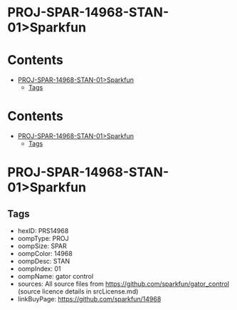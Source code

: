 
PROJ-SPAR-14968-STAN-01>Sparkfun
================================

Contents
========

* [PROJ-SPAR-14968-STAN-01>Sparkfun](#proj-spar-14968-stan-01sparkfun)
	* [Tags](#tags)

Contents
========

* [PROJ-SPAR-14968-STAN-01>Sparkfun](#proj-spar-14968-stan-01sparkfun)
	* [Tags](#tags)

# PROJ-SPAR-14968-STAN-01>Sparkfun

## Tags

- hexID: PRS14968
- oompType: PROJ
- oompSize: SPAR
- oompColor: 14968
- oompDesc: STAN
- oompIndex: 01
- oompName: gator control
- sources: All source files from https://github.com/sparkfun/gator_control (source licence details in srcLicense.md)
- linkBuyPage: https://github.com/sparkfun/14968
